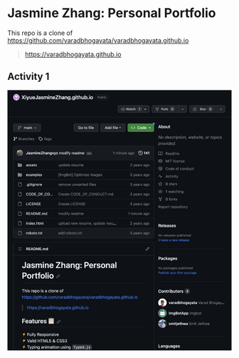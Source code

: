 # Jasmine Zhang: Personal Portfolio

This repo is a clone of https://github.com/varadbhogayata/varadbhogayata.github.io

> https://varadbhogayata.github.io

## Activity 1
![activity 1](images/activity1.png)

